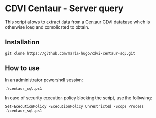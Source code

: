 # CDVI Centaur - Server query

This script allows to extract data from a Centaur CDVI database which is otherwise long and complicated to obtain.

## Installation
```
git clone https://github.com/marin-hugo/cdvi-centaur-sql.git
```

## How to use
In an administrator powershell session:
```
.\centaur_sql.ps1
```

In case of security execution policy blocking the script, use the following:
```
Set-ExecutionPolicy -ExecutionPolicy Unrestricted -Scope Process
.\centaur_sql.ps1
```
